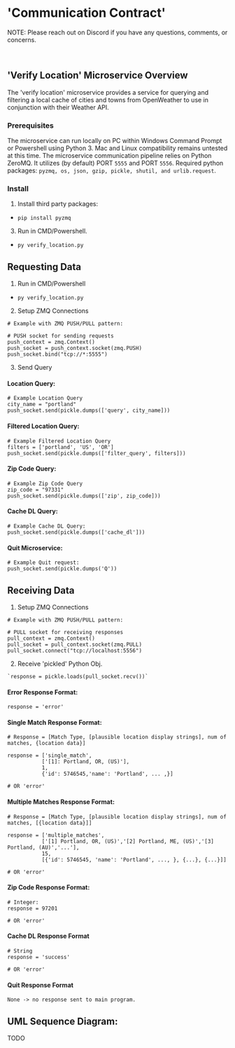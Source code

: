 # 'Communication Contract'
NOTE: Please reach out on Discord if you have any questions, comments, or concerns.

 

## 'Verify Location' Microservice Overview
The 'verify location' microservice provides a service for querying and filtering a local cache of cities and towns from OpenWeather to use in conjunction with their Weather API.

### Prerequisites
The microservice can run locally on PC within Windows Command Prompt or Powershell using Python 3. Mac and Linux compatibility remains untested at this time. The microservice communication pipeline relies on Python ZeroMQ. It utilizes (by default) PORT `5555` and PORT `5556`. Required python packages: `pyzmq, os, json, gzip, pickle, shutil, and urlib.request`.

### Install
1. Install third party packages:
  - `pip install pyzmq`

3. Run in CMD/Powershell.
  - `py verify_location.py`

## Requesting Data
1. Run in CMD/Powershell
  - `py verify_location.py`

2. Setup ZMQ Connections
```
# Example with ZMQ PUSH/PULL pattern:

# PUSH socket for sending requests
push_context = zmq.Context()
push_socket = push_context.socket(zmq.PUSH)
push_socket.bind("tcp://*:5555")
```

3. Send Query

#### Location Query:
```
# Example Location Query
city_name = "portland"
push_socket.send(pickle.dumps(['query', city_name]))
```

#### Filtered Location Query:
```
# Example Filtered Location Query
filters = ['portland', 'US', 'OR']
push_socket.send(pickle.dumps(['filter_query', filters]))
```

#### Zip Code Query:
```
# Example Zip Code Query
zip_code = "97331"
push_socket.send(pickle.dumps(['zip', zip_code]))
```

#### Cache DL Query:
```
# Example Cache DL Query:
push_socket.send(pickle.dumps(['cache_dl']))
```

#### Quit Microservice:
```
# Example Quit request:
push_socket.send(pickle.dumps('Q'))
```

## Receiving Data

1. Setup ZMQ Connections
```
# Example with ZMQ PUSH/PULL pattern:

# PULL socket for receiving responses
pull_context = zmq.Context()
pull_socket = pull_context.socket(zmq.PULL)
pull_socket.connect("tcp://localhost:5556")
```

2. Receive 'pickled' Python Obj.
```
`response = pickle.loads(pull_socket.recv())`
```

#### Error Response Format:
```
response = 'error'  
```

#### Single Match Response Format:
```
# Response = [Match Type, [plausible location display strings], num of matches, {location data}]

response = ['single_match',
           ['[1]: Portland, OR, (US)'],
           1,
           {'id': 5746545,'name': 'Portland', ... ,}]

# OR 'error'
```

#### Multiple Matches Response Format:
```
# Response = [Match Type, [plausible location display strings], num of matches, [{location data}]]

response = ['multiple_matches',
           ['[1] Portland, OR, (US)','[2] Portland, ME, (US)','[3] Portland, (AU)','...'],
           15,
           [{'id': 5746545, 'name': 'Portland', ..., }, {...}, {...}]]

# OR 'error'
```

#### Zip Code Response Format:
```
# Integer:
response = 97201

# OR 'error'
```

#### Cache DL Response Format
```
# String
response = 'success'

# OR 'error'
```

#### Quit Response Format
```
None -> no response sent to main program.
```

## UML Sequence Diagram:
TODO
